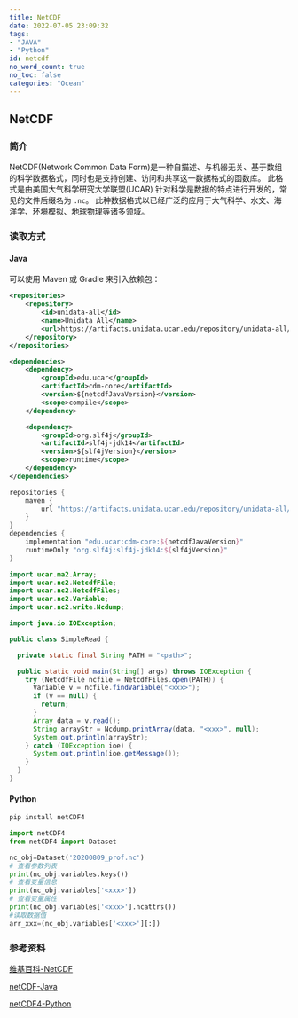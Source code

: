 ```yaml
---
title: NetCDF
date: 2022-07-05 23:09:32
tags:
- "JAVA"
- "Python"
id: netcdf
no_word_count: true
no_toc: false
categories: "Ocean"
---
```


## NetCDF

### 简介

NetCDF(Network Common Data Form)是一种自描述、与机器无关、基于数组的科学数据格式，同时也是支持创建、访问和共享这一数据格式的函数库。
此格式是由美国大气科学研究大学联盟(UCAR) 针对科学是数据的特点进行开发的，常见的文件后缀名为 `.nc`。
此种数据格式以已经广泛的应用于大气科学、水文、海洋学、环境模拟、地球物理等诸多领域。

### 读取方式

#### Java

可以使用 Maven 或 Gradle 来引入依赖包：

```xml
<repositories>
    <repository>
        <id>unidata-all</id>
        <name>Unidata All</name>
        <url>https://artifacts.unidata.ucar.edu/repository/unidata-all/</url>
    </repository>
</repositories>
```

```xml
<dependencies>
    <dependency>
        <groupId>edu.ucar</groupId>
        <artifactId>cdm-core</artifactId>
        <version>${netcdfJavaVersion}</version>
        <scope>compile</scope>
    </dependency>

    <dependency>
        <groupId>org.slf4j</groupId>
        <artifactId>slf4j-jdk14</artifactId>
        <version>${slf4jVersion}</version>
        <scope>runtime</scope>
    </dependency>
</dependencies>
```

```groovy
repositories {
    maven {
        url "https://artifacts.unidata.ucar.edu/repository/unidata-all/"
    }
}
dependencies {
    implementation "edu.ucar:cdm-core:${netcdfJavaVersion}"
    runtimeOnly "org.slf4j:slf4j-jdk14:${slf4jVersion}"
}
```

```java
import ucar.ma2.Array;
import ucar.nc2.NetcdfFile;
import ucar.nc2.NetcdfFiles;
import ucar.nc2.Variable;
import ucar.nc2.write.Ncdump;

import java.io.IOException;

public class SimpleRead {

  private static final String PATH = "<path>";

  public static void main(String[] args) throws IOException {
    try (NetcdfFile ncfile = NetcdfFiles.open(PATH)) {
      Variable v = ncfile.findVariable("<xxx>");
      if (v == null) {
        return;
      }
      Array data = v.read();
      String arrayStr = Ncdump.printArray(data, "<xxx>", null);
      System.out.println(arrayStr);
    } catch (IOException ioe) {
      System.out.println(ioe.getMessage());
    }
  }
}
```

#### Python

```bash 
pip install netCDF4 
```

```python
import netCDF4
from netCDF4 import Dataset

nc_obj=Dataset('20200809_prof.nc')
# 查看参数列表
print(nc_obj.variables.keys())
# 查看变量信息
print(nc_obj.variables['<xxx>'])
# 查看变量属性
print(nc_obj.variables['<xxx>'].ncattrs())
#读取数据值
arr_xxx=(nc_obj.variables['<xxx>'][:])
```

### 参考资料

[维基百科-NetCDF](https://zh.wikipedia.org/wiki/NetCDF)

[netCDF-Java](https://docs.unidata.ucar.edu/netcdf-java/current/userguide/index.html)

[netCDF4-Python](https://unidata.github.io/netcdf4-python/)